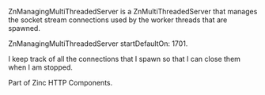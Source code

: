 ZnManagingMultiThreadedServer is a ZnMultiThreadedServer that manages the socket stream connections used by the worker threads that are spawned.  ZnManagingMultiThreadedServer startDefaultOn: 1701.I keep track of all the connections that I spawn so that I can close them when I am stopped.Part of Zinc HTTP Components.